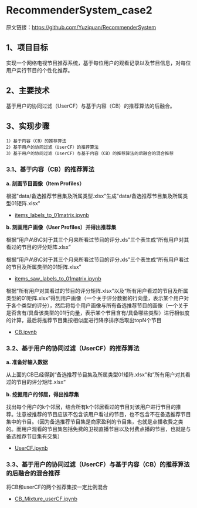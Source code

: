 # RecommenderSystem_case2

原文链接：https://github.com/Yuziquan/RecommenderSystem

## 1、项目目标
实现一个网络电视节目推荐系统，基于每位用户的观看记录以及节目信息，对每位用户实行节目的个性化推荐。

## 2、主要技术
基于用户的协同过滤（UserCF）与基于内容（CB）的推荐算法的后融合。

## 3、实现步骤

    1）基于内容（CB）的推荐算法
    2）基于用户的协同过滤（UserCF）的推荐算法
    3）基于用户的协同过滤（UserCF）与基于内容（CB）的推荐算法的后融合的混合推荐

### 3.1、基于内容（CB）的推荐算法

**a. 刻画节目画像（Item Profiles）**

根据"data/备选推荐节目集及所属类型.xlsx"生成"data/备选推荐节目集及所属类型01矩阵.xlsx"
- [items_labels_to_01matrix.ipynb](RecommenderSystem/items_labels_to_01matrix.ipynb)

**b. 刻画用户画像（User Profiles）并得出推荐集**

根据“用户A\B\C对于其三个月来所看过节目的评分.xls”三个表生成“所有用户对其看过的节目的评分矩阵.xlsx”

根据“用户A\B\C对于其三个月来所看过节目的评分.xls”三个表生成“所有用户看过的节目及所属类型的01矩阵.xlsx”
- [items_saw_labels_to_01matrix.ipynb](RecommenderSystem/items_saw_labels_to_01matrix.ipynb)

根据“所有用户对其看过的节目的评分矩阵.xlsx”以及“所有用户看过的节目及所属类型的01矩阵.xlsx”得到用户画像（一个关于评分数据的行向量，表示某个用户对于各个类型的评分），然后将每个用户画像与所有备选推荐节目的画像（一个关于是否含有/具备该类型的01行向量，表示某个节目含有/具备哪些类型）进行相似度的计算，最后将推荐节目集按相似度进行降序排序后取出topN个节目
- [CB.ipynb](RecommenderSystem/CB.ipynb)

### 3.2、基于用户的协同过滤（UserCF）的推荐算法

**a. 准备好输入数据**

从上面的CB已经得到“备选推荐节目集及所属类型01矩阵.xlsx"和”所有用户对其看过的节目的评分矩阵.xlsx“

**b. 挖掘用户的邻居，得出推荐集**

找出每个用户的k个邻居，结合所有k个邻居看过的节目对该用户进行节目的推荐。注意被推荐的节目应该不包含该用户看过的节目，也不包含不在备选推荐节目集中的节目。（因为备选推荐节目集是商家盈利的节目集，也就是点播收费之类的。而用户观看的节目集包括免费的卫视直播节目以及付费点播的节目，也就是与备选推荐节目集有交集）
- [UserCF.ipynb](RecommenderSystem/UserCF.ipynb)

### 3.3、基于用户的协同过滤（UserCF）与基于内容（CB）的推荐算法的后融合的混合推荐

将CB和userCF的两个推荐集按一定比例混合
- [CB_Mixture_userCF.ipynb](RecommenderSystem/CB_Mixture_userCF.ipynb)
